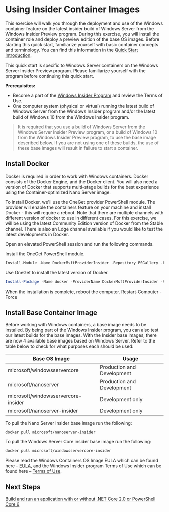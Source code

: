 # Using Insider Container Images

This exercise will walk you through the deployment and use of the Windows container feature on the latest insider build of Windows Server from the Windows Insider Preview program. During this exercise, you will install the container role and deploy a preview edition of the base OS images. Before starting this quick start, familiarize yourself with basic container concepts and terminology. You can find this information in the [Quick Start Introduction](./index.md).

This quick start is specific to Windows Server containers on the Windows Server Insider Preview program. Please familiarize yourself with the program before continuing this quick start.

**Prerequisites:**

- Become a part of the [Windows Insider Program](https://insider.windows.com/GettingStarted) and review the Terms of Use. 
- One computer system (physical or virtual) running the latest build of Windows Server from the Windows Insider program and/or the latest build of Windows 10 from the Windows Insider program.

>It is required that you use a build of Windows Server from the Windows Server Insider Preview program, or a build of Windows 10 from the Windows Insider Preview program, to use the base image described below. If you are not using one of these builds, the use of these base images will result in failure to start a container.

## Install Docker
Docker is required in order to work with Windows containers. Docker consists of the Docker Engine, and the Docker client. You will also need a version of Docker that supports multi-stage builds for the best experience using the Container-optimized Nano Server image.

To install Docker, we'll use the OneGet provider PowerShell module. The provider will enable the containers feature on your machine and install Docker - this will require a reboot. Note that there are multiple channels with different version of docker to use in different cases. For this exercise, we will be using the latest Community Edition version of Docker from the Stable channel. There is also an Edge channel available if you would like to test the latest developments in Docker. 

Open an elevated PowerShell session and run the following commands.

Install the OneGet PowerShell module.
```powershell
Install-Module -Name DockerMsftProviderInsider -Repository PSGallery -Force
```
Use OneGet to install the latest version of Docker.
```powershell
Install-Package -Name docker -ProviderName DockerMsftProviderInsider -RequiredVersion 17.05.0-ce
```
When the installation is complete, reboot the computer.
Restart-Computer -Force

## Install Base Container Image

Before working with Windows containers, a base image needs to be installed. By being part of the Windows Insider program, you can also test our latest builds for the base images. With the Insider base images, there are now 4 available base images based on Windows Server. Refer to the table below to check for what purposes each should be used:

| Base OS Image                       | Usage                      |
|-------------------------------------|----------------------------|
| microsoft/windowsservercore         | Production and Development |
| microsoft/nanoserver                | Production and Development |
| microsoft/windowsservercore-insider | Development only           |
| microsoft/nanoserver-insider        | Development only           |

To pull the Nano Server Insider base image run the following:

```none
docker pull microsoft/nanoserver-insider
```

To pull the Windows Server Core insider base image run the following:

```none
docker pull microsoft/windowsservercore-insider
```

Please read the Windows Containers OS Image EULA which can be found here – [EULA](../EULA.md ), and the Windows Insider program Terms of Use which can be found here – [Terms of Use](https://www.microsoft.com/en-us/software-download/windowsinsiderpreviewserver). 

## Next Steps

[Build and run an application with or without .NET Core 2.0 or PowerShell Core 6](./Nano_RS3-.NET_Core_and_PS.docx.md)
